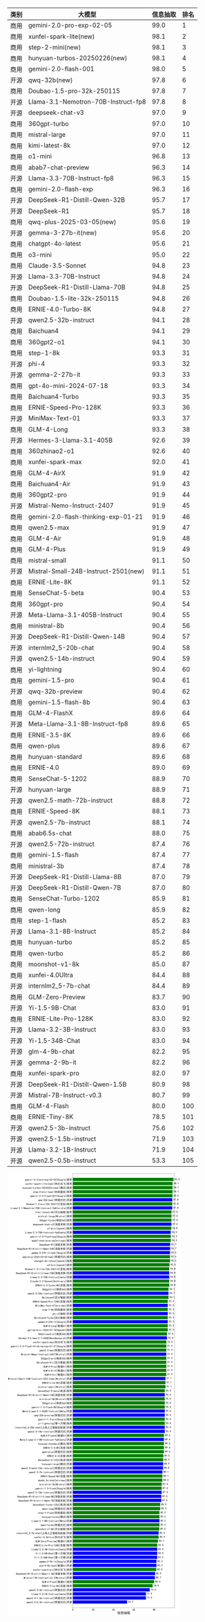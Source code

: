 
| 类别 | 大模型                         | 信息抽取 | 排名 |
|-----|------------------------------|---------|----|
|商用|gemini-2.0-pro-exp-02-05|99.0|1|
|商用|xunfei-spark-lite(new)|98.1|2|
|商用|step-2-mini(new)|98.1|3|
|商用|hunyuan-turbos-20250226(new)|98.1|4|
|商用|gemini-2.0-flash-001|98.0|5|
|开源|qwq-32b(new)|97.8|6|
|商用|Doubao-1.5-pro-32k-250115|97.8|7|
|开源|Llama-3.1-Nemotron-70B-Instruct-fp8|97.8|8|
|开源|deepseek-chat-v3|97.0|9|
|商用|360gpt-turbo|97.0|10|
|商用|mistral-large|97.0|11|
|商用|kimi-latest-8k|97.0|12|
|商用|o1-mini|96.8|13|
|商用|abab7-chat-preview|96.3|14|
|开源|Llama-3.3-70B-Instruct-fp8|96.3|15|
|商用|gemini-2.0-flash-exp|96.3|16|
|开源|DeepSeek-R1-Distill-Qwen-32B|95.7|17|
|开源|DeepSeek-R1|95.7|18|
|商用|qwq-plus-2025-03-05(new)|95.6|19|
|开源|gemma-3-27b-it(new)|95.6|20|
|商用|chatgpt-4o-latest|95.6|21|
|商用|o3-mini|95.0|22|
|商用|Claude-3.5-Sonnet|94.8|23|
|开源|Llama-3.3-70B-Instruct|94.8|24|
|开源|DeepSeek-R1-Distill-Llama-70B|94.8|25|
|商用|Doubao-1.5-lite-32k-250115|94.8|26|
|商用|ERNIE-4.0-Turbo-8K|94.8|27|
|开源|qwen2.5-32b-instruct|94.1|28|
|商用|Baichuan4|94.1|29|
|商用|360gpt2-o1|94.1|30|
|商用|step-1-8k|93.3|31|
|开源|phi-4|93.3|32|
|开源|gemma-2-27b-it|93.3|33|
|商用|gpt-4o-mini-2024-07-18|93.3|34|
|商用|Baichuan4-Turbo|93.3|35|
|商用|ERNIE-Speed-Pro-128K|93.3|36|
|开源|MiniMax-Text-01|93.3|37|
|商用|GLM-4-Long|93.3|38|
|开源|Hermes-3-Llama-3.1-405B|92.6|39|
|商用|360zhinao2-o1|92.6|40|
|商用|xunfei-spark-max|92.0|41|
|商用|GLM-4-AirX|91.9|42|
|商用|Baichuan4-Air|91.9|43|
|商用|360gpt2-pro|91.9|44|
|开源|Mistral-Nemo-Instruct-2407|91.9|45|
|商用|gemini-2.0-flash-thinking-exp-01-21|91.9|46|
|商用|qwen2.5-max|91.9|47|
|商用|GLM-4-Air|91.9|48|
|商用|GLM-4-Plus|91.9|49|
|商用|mistral-small|91.1|50|
|开源|Mistral-Small-24B-Instruct-2501(new)|91.1|51|
|商用|ERNIE-Lite-8K|91.1|52|
|商用|SenseChat-5-beta|90.4|53|
|商用|360gpt-pro|90.4|54|
|开源|Meta-Llama-3.1-405B-Instruct|90.4|55|
|商用|ministral-8b|90.4|56|
|开源|DeepSeek-R1-Distill-Qwen-14B|90.4|57|
|开源|internlm2_5-20b-chat|90.4|58|
|开源|qwen2.5-14b-instruct|90.4|59|
|商用|yi-lightning|90.4|60|
|商用|gemini-1.5-pro|90.4|61|
|开源|qwq-32b-preview|90.4|62|
|商用|gemini-1.5-flash-8b|90.4|63|
|商用|GLM-4-FlashX|89.6|64|
|开源|Meta-Llama-3.1-8B-Instruct-fp8|89.6|65|
|商用|ERNIE-3.5-8K|89.6|66|
|商用|qwen-plus|89.6|67|
|商用|hunyuan-standard|89.6|68|
|商用|ERNIE-4.0|89.0|69|
|商用|SenseChat-5-1202|88.9|70|
|开源|hunyuan-large|88.9|71|
|开源|qwen2.5-math-72b-instruct|88.8|72|
|商用|ERNIE-Speed-8K|88.1|73|
|开源|qwen2.5-7b-instruct|88.1|74|
|商用|abab6.5s-chat|88.0|75|
|开源|qwen2.5-72b-instruct|87.4|76|
|商用|gemini-1.5-flash|87.4|77|
|商用|ministral-3b|87.4|78|
|开源|DeepSeek-R1-Distill-Llama-8B|87.0|79|
|开源|DeepSeek-R1-Distill-Qwen-7B|87.0|80|
|商用|SenseChat-Turbo-1202|85.9|81|
|商用|qwen-long|85.9|82|
|商用|step-1-flash|85.2|83|
|开源|Llama-3.1-8B-Instruct|85.2|84|
|商用|hunyuan-turbo|85.2|85|
|商用|qwen-turbo|85.2|86|
|商用|moonshot-v1-8k|85.0|87|
|商用|xunfei-4.0Ultra|84.4|88|
|开源|internlm2_5-7b-chat|84.4|89|
|商用|GLM-Zero-Preview|83.7|90|
|开源|Yi-1.5-9B-Chat|83.0|91|
|商用|ERNIE-Lite-Pro-128K|83.0|92|
|开源|Llama-3.2-3B-Instruct|83.0|93|
|开源|Yi-1.5-34B-Chat|83.0|94|
|开源|glm-4-9b-chat|82.2|95|
|开源|gemma-2-9b-it|82.2|96|
|商用|xunfei-spark-pro|82.0|97|
|开源|DeepSeek-R1-Distill-Qwen-1.5B|80.9|98|
|开源|Mistral-7B-Instruct-v0.3|80.7|99|
|商用|GLM-4-Flash|80.0|100|
|商用|ERNIE-Tiny-8K|78.5|101|
|开源|qwen2.5-3b-instruct|75.6|102|
|开源|qwen2.5-1.5b-instruct|71.9|103|
|开源|Llama-3.2-1B-Instruct|71.9|104|
|开源|qwen2.5-0.5b-instruct|53.3|105|


![lin](../pic/信息抽取.png)
